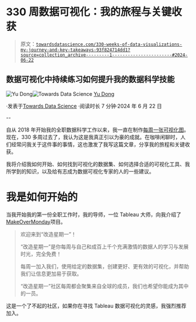 # 330 周数据可视化：我的旅程与关键收获

> 原文：[`towardsdatascience.com/330-weeks-of-data-visualizations-my-journey-and-key-takeaways-93f824714dd1?source=collection_archive---------1-----------------------#2024-06-22`](https://towardsdatascience.com/330-weeks-of-data-visualizations-my-journey-and-key-takeaways-93f824714dd1?source=collection_archive---------1-----------------------#2024-06-22)

## **数据可视化中持续练习如何提升我的数据科学技能**

[](https://ydong029.medium.com/?source=post_page---byline--93f824714dd1--------------------------------)![Yu Dong](https://ydong029.medium.com/?source=post_page---byline--93f824714dd1--------------------------------)[](https://towardsdatascience.com/?source=post_page---byline--93f824714dd1--------------------------------)![Towards Data Science](https://towardsdatascience.com/?source=post_page---byline--93f824714dd1--------------------------------) [Yu Dong](https://ydong029.medium.com/?source=post_page---byline--93f824714dd1--------------------------------)

·发表于[Towards Data Science](https://towardsdatascience.com/?source=post_page---byline--93f824714dd1--------------------------------) ·阅读时长 7 分钟·2024 年 6 月 22 日

--

自从 2018 年开始我的全职数据科学工作以来，我一直在制作[每周一张可视化图](https://yudong-94.github.io/personal-website/data%20viz/WeeklyViz2024/)。现在，330 多周过去了，我认为这是我真正引以为豪的成就。在咖啡闲聊时，人们经常问我关于这件事的事情，这也激发了我写这篇文章，分享我的旅程和关键收获。

我将介绍我如何开始、如何找到可视化的数据集、如何选择合适的可视化工具、我所学到的知识，以及给有志成为数据可视化专家的人的一些建议。

# 我是如何开始的

当我开始我的第一份全职工作时，我的导师，一位 Tableau 大师，向我介绍了[MakeOverMonday](http://makeovermonday.co.uk/)项目。

> 欢迎来到“改造星期一”！
> 
> “改造星期一”是你每周与自己和成百上千个充满激情的数据人的学习与发展时光，完全免费！
> 
> 每周一加入我们，使用给定的数据集，创建更好、更有效的可视化，并帮助我们让信息更加易于获取。
> 
> “改造星期一”社区每周都会聚集来自全球的成员，我们也希望你能成为其中的一员。

这是一个了不起的社区，如果你在寻找 Tableau 数据可视化的灵感，我强烈推荐加入。
